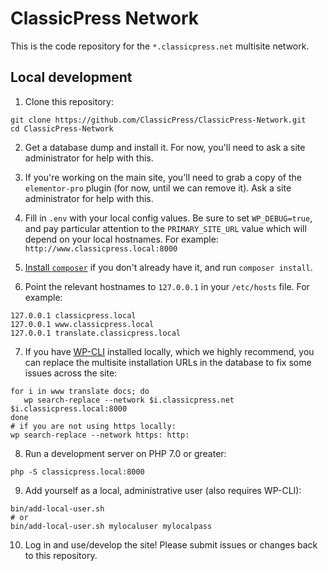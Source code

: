 # ClassicPress Network

This is the code repository for the `*.classicpress.net` multisite network.

## Local development

1. Clone this repository:

```
git clone https://github.com/ClassicPress/ClassicPress-Network.git
cd ClassicPress-Network
```

2. Get a database dump and install it.  For now, you'll need to ask a site
   administrator for help with this.

3. If you're working on the main site, you'll need to grab a copy of the
   `elementor-pro` plugin (for now, until we can remove it).  Ask a site
   administrator for help with this.

4. Fill in `.env` with your local config values.  Be sure to set
   `WP_DEBUG=true`, and pay particular attention to the `PRIMARY_SITE_URL`
   value which will depend on your local hostnames.  For example:
   `http://www.classicpress.local:8000`

5. [Install `composer`](https://getcomposer.org/doc/00-intro.md)
   if you don't already have it, and run `composer install`.

6. Point the relevant hostnames to `127.0.0.1` in your `/etc/hosts` file.  For
   example:

```
127.0.0.1 classicpress.local
127.0.0.1 www.classicpress.local
127.0.0.1 translate.classicpress.local
```

7. If you have
   [WP-CLI](https://wp-cli.org/)
   installed locally, which we highly recommend, you can replace the multisite
   installation URLs in the database to fix some issues across the site:

```
for i in www translate docs; do
   wp search-replace --network $i.classicpress.net $i.classicpress.local:8000
done
# if you are not using https locally:
wp search-replace --network https: http:
```

8. Run a development server on PHP 7.0 or greater:

```
php -S classicpress.local:8000
```

9. Add yourself as a local, administrative user (also requires WP-CLI):

```
bin/add-local-user.sh
# or
bin/add-local-user.sh mylocaluser mylocalpass
```

10. Log in and use/develop the site!  Please submit issues or changes back to
    this repository.
